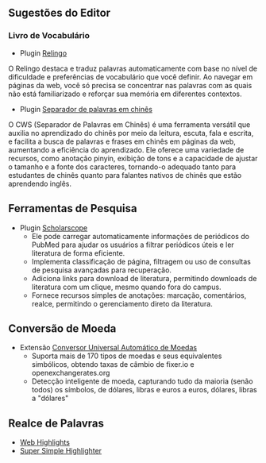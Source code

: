 ## Sugestões do Editor

### Livro de Vocabulário
- Plugin [Relingo](https://relingo.net/)

O Relingo destaca e traduz palavras automaticamente com base no nível de dificuldade e preferências de vocabulário que você definir. Ao navegar em páginas da web, você só precisa se concentrar nas palavras com as quais não está familiarizado e reforçar sua memória em diferentes contextos.

- Plugin [Separador de palavras em chinês](https://chromewebstore.google.com/detail/chinese-words-separator-c/gacfacdpfimbkgcnlegknnmcccjgcbnp)

O CWS (Separador de Palavras em Chinês) é uma ferramenta versátil que auxilia no aprendizado do chinês por meio da leitura, escuta, fala e escrita, e facilita a busca de palavras e frases em chinês em páginas da web, aumentando a eficiência do aprendizado. Ele oferece uma variedade de recursos, como anotação pinyin, exibição de tons e a capacidade de ajustar o tamanho e a fonte dos caracteres, tornando-o adequado tanto para estudantes de chinês quanto para falantes nativos de chinês que estão aprendendo inglês.

## Ferramentas de Pesquisa
- Plugin [Scholarscope](https://www.scholarscope.online/)
    - Ele pode carregar automaticamente informações de periódicos do PubMed para ajudar os usuários a filtrar periódicos úteis e ler literatura de forma eficiente.
    - Implementa classificação de página, filtragem ou uso de consultas de pesquisa avançadas para recuperação.
    - Adiciona links para download de literatura, permitindo downloads de literatura com um clique, mesmo quando fora do campus.
    - Fornece recursos simples de anotações: marcação, comentários, realce, permitindo o gerenciamento direto da literatura.

## Conversão de Moeda
- Extensão [Conversor Universal Automático de Moedas](https://chromewebstore.google.com/detail/hbjagjepkeogombomfeefdmjnclgojli?hl=zh-CN&utm_source=ext_sidebar)
    - Suporta mais de 170 tipos de moedas e seus equivalentes simbólicos, obtendo taxas de câmbio de fixer.io e openexchangerates.org
    - Detecção inteligente de moeda, capturando tudo da maioria (senão todos) os símbolos, de dólares, libras e euros a euros, dólares, libras a "dólares"

## Realce de Palavras
- [Web Highlights](https://web-highlights.com/blog/welcome/)
- [Super Simple Highlighter](https://chromewebstore.google.com/detail/super-simple-highlighter/hhlhjgianpocpoppaiihmlpgcoehlhio)